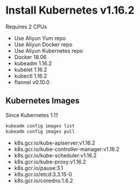 # Install Kubernetes v1.16.2

Requires 2 CPUs

* Use Aliyun Yum repo
* Use Aliyun Docker repo
* Use Aliyun Kubernetes repo
* Docker 18.06
* kubeadm 1.16.2
* kubelet 1.16.2
* kubectl 1.16.2
* flannel v0.10.0

## Kubernetes Images

Since Kubernetes 1.11

```bash
kubeadm config images list
kubeadm config images pull
```

* k8s.gcr.io/kube-apiserver:v1.16.2
* k8s.gcr.io/kube-controller-manager:v1.16.2
* k8s.gcr.io/kube-scheduler:v1.16.2
* k8s.gcr.io/kube-proxy:v1.16.2
* k8s.gcr.io/pause:3.1
* k8s.gcr.io/etcd:3.3.15-0
* k8s.gcr.io/coredns:1.6.2
